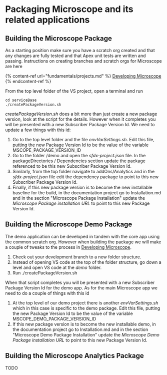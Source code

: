 # Packaging Microscope and its related applications

## Building the Microscope Package

As a starting position make sure you have a scratch org created and that any changes are fully tested and that Apex unit tests are written and passing. Instructions on creating branches and scratch orgs for Microscope are here 

{% content-ref url="fundamentals/projects.md" %}
[Developing Microscope](app-maintenance/DevelopingMicroscope.md)
{% endcontent-ref %}

From the top level folder of the VS project, open a terminal and run

```
cd serviceBase
./createPackageVersion.sh
```

*createPackageVersion.sh* does a bit more than just create a new package version, look at the script for the details. However when it completes you will be presented with a new Subscriber Package Version Id. We need to update a few things with this id:

1. Go to the top level folder and the file  *envVarSettings.sh*. Edit this file, putting the new Package Version Id to be the value of the variable MSCOPE_PACKAGE_VERSION_ID
2. Go to the folder /demo and open the *sfdx-project.json* file. In the packageDirectories / Dependencies section update the package referenced to be this new Subscriber Package Version Id.
3. Similarly, from the top folder navigate to addOns/Analytics and in the *sfdx-project.json* file edit the dependency package to point to this new Subscriber Package Version Id.
4. Finally, if this new package version is to become the new installable baseline for the build, in the documentation project go to Installation.md and in the section "Microscope Package Installation" update the *Microscope Package installation URL* to point to this new Package Version Id.

## Building the Microscope Demo Package

The demo application can be developed in tandem with the core app using the common scratch org. However when building the package we will make a couple of tweaks to the process in [Developing Microscope](app-maintenance/DevelopingMicroscope.md).

1. Check out your development branch to a new folder structure. 
2. Instead of opening VS code at the top of the folder structure, go down a level and open VS code at the *demo* folder.
3. Run ./createPackageVersion.sh 

When that script completes you will be presented with a new Subscriber Package Version Id for the demo app. As for the main Microscope app we need to do a couple of things with this id

1. At the top level of our demo project there is another *envVarSettings.sh* which in this case is specific to the demo package. Edit this file, putting the new Package Version Id to be the value of the variable MSCOPE_DEMO_PACKAGE_VERSION_ID
4. If this new package version is to become the new installable demo, in the documentation project go to Installation.md and in the section "Microscope Demo Package Installation" update the *Microscope Demo Package installation URL* to point to this new Package Version Id.

## Building the Microscope Analytics Package

TODO